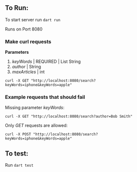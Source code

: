 ## To Run:

To start server run  `dart run`

Runs on Port 8080

### Make curl requests

**Parameters**

1. *keyWords* | REQUIRED | List String
2. *author* | String
3. *maxArticles* | int

`curl -X GET "http://localhost:8080/search?keyWords=iphone&keyWords=apple"`

### Example requests that should fail

Missing parameter *keyWords*:

`curl -X GET "http://localhost:8080/search?author=Bob Smith"`

Only *GET* requests are allowed:

`curl -X POST "http://localhost:8080/search?keyWords=iphone&keyWords=apple"`


## To test:

Run `dart test`





